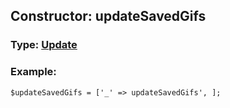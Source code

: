 ## Constructor: updateSavedGifs  




### Type: [Update](../types/Update.md)


### Example:

```
$updateSavedGifs = ['_' => updateSavedGifs', ];
```